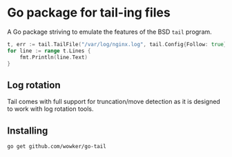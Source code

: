 # Go package for tail-ing files

A Go package striving to emulate the features of the BSD `tail` program. 

```Go
t, err := tail.TailFile("/var/log/nginx.log", tail.Config{Follow: true})
for line := range t.Lines {
    fmt.Println(line.Text)
}
```

## Log rotation

Tail comes with full support for truncation/move detection as it is
designed to work with log rotation tools.

## Installing

    go get github.com/wowker/go-tail

